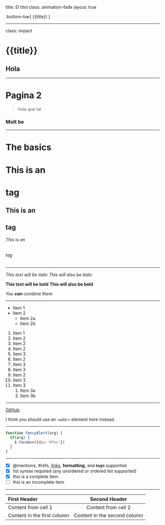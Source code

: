 title: El titol
class: animation-fade
layout: true

<!-- This slide will serve as the base layout for all your slides -->
.bottom-bar[
  {{title}}
]

---

class: impact

# {{title}}
## Hola

---

# Pagina 2

> hola que tal

### Molt be

---

# The basics

# This is an <h1> tag
## This is an <h2> tag
###### This is an <h6> tag

---

*This text will be italic*
_This will also be italic_

**This text will be bold**
__This will also be bold__

_You **can** combine them_

---

* Item 1
* Item 2
  * Item 2a
  * Item 2b
  
1. Item 1
1. Item 2
1. Item 2
1. Item 2
1. Item 3
1. Item 2
1. Item 3
1. Item 3
1. Item 2
1. Item 3
1. Item 3
   1. Item 3a
   1. Item 3b
   
---

[GitHub](http://github.com)

I think you should use an
`<addr>` element here instead.

---

```javascript
function fancyAlert(arg) {
  if(arg) {
    $.facebox({div:'#foo'})
  }
}
```

---

- [x] @mentions, #refs, [links](), **formatting**, and <del>tags</del> supported
- [x] list syntax required (any unordered or ordered list supported)
- [x] this is a complete item
- [ ] this is an incomplete item

---

|First Header | Second Header|
|:----------- | :-------------:|
|Content from cell 1 | Content from cell 2|
|Content in the first column | Content in the second column|
